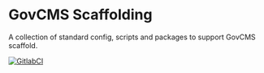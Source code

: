 # GovCMS Scaffolding
A collection of standard config, scripts and packages to support GovCMS scaffold.

[![GitlabCI](https://projects.govcms.gov.au/dof-dev/scaffold-tooling/badges/develop/pipeline.svg)](https://projects.govcms.gov.au/dof-dev/scaffold-tooling/-/pipelines)
